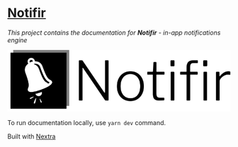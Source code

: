 # [Notifir](https://github.com/notifir)

_This project contains the documentation for **Notifir** - in-app notifications engine_

![](/public/logo-no-bg.png)

To run documentation locally, use `yarn dev` command.

Built with [Nextra](https://nextra.vercel.app/)